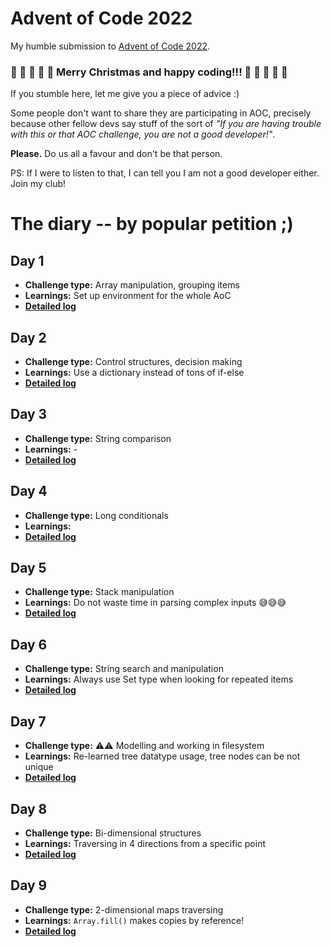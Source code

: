 # Advent of Code 2022

My humble submission to [Advent of Code 2022](https://adventofcode.com/2022).

### 🎄 🎅 🎄 🎅 🎄 **Merry Christmas and happy coding!!!** 🎄 🎅 🎄 🎅 🎄

If you stumble here, let me give you a piece of advice :)

Some people don't want to share they are participating in AOC, precisely because other fellow devs say stuff of the sort of _"If you are having trouble with this or that AOC challenge, you are not a good developer!"_.

**Please.** Do us all a favour and don't be that person.

PS: If I were to listen to that, I can tell you I am not a good developer either. Join my club!

# The diary -- by popular petition ;)

## Day 1

- **Challenge type:** Array manipulation, grouping items
- **Learnings:** Set up environment for the whole AoC
- [**Detailed log**](day01/README.md)

## Day 2

- **Challenge type:** Control structures, decision making
- **Learnings:** Use a dictionary instead of tons of if-else
- [**Detailed log**](day02/README.md)

## Day 3

- **Challenge type:** String comparison
- **Learnings:** -
- [**Detailed log**](day03/README.md)

## Day 4

- **Challenge type:** Long conditionals
- **Learnings:**
- [**Detailed log**](day04/README.md)

## Day 5

- **Challenge type:** Stack manipulation
- **Learnings:** Do not waste time in parsing complex inputs 😅😅😅
- [**Detailed log**](day05/README.md)

## Day 6

- **Challenge type:** String search and manipulation
- **Learnings:** Always use Set type when looking for repeated items
- [**Detailed log**](day06/README.md)

## Day 7

- **Challenge type:** ⚠️⚠️ Modelling and working in filesystem
- **Learnings:** Re-learned tree datatype usage, tree nodes can be not unique
- [**Detailed log**](day07/README.md)

## Day 8

- **Challenge type:** Bi-dimensional structures
- **Learnings:** Traversing in 4 directions from a specific point
- [**Detailed log**](day08/README.md)

## Day 9

- **Challenge type:** 2-dimensional maps traversing
- **Learnings:** `Array.fill()` makes copies by reference!
- [**Detailed log**](day09/README.md)
